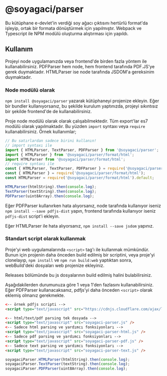 # @soyagaci/parser
Bu kütüphane e-devlet'in verdiği soy ağacı çıktısını hertürlü format'da işleyip, ortak bir formata dönüştürmek için yapılmıştır. Webpack ve Typescript ile NPM modülü oluşturma alıştırması için yapıldı.

## Kullanım
Projeyi node uygulamanızda veya frontend'de birden fazla yöntem ile kullanabilirsiniz. PDFParser hem node, hem frontend tarafında PDF.JS'ye gerek duymaktadır. HTMLParser ise node tarafında JSDOM'a gereksinim duymaktadır.

### Node modülü olarak
`npm install @soyagaci/parser` yazarak kütüphaneyi projenize ekleyin. Eğer bir bundler kullanıyorsanız, bu şekilde kurulum yaptınızda, projeyi sıkıntısız bir şekilde frontend'de de kullanabilirsiniz.

Proje node modülü olarak olarak çalışabilmektedir. Tüm export'lar es7 modülü olarak yapılmaktadır. Bu yüzden `import` syntaxı veya `require` kullanabilirsiniz. Örnek kullanımlar;

```js
// Bu satırlardan sadece birini kullanın!
// import syntaxı ile
import { HTMLParser, TextParser, PDFParser } from '@soyagaci/parser';
import { HTMLParser } from '@soyagaci/parser/format/html';
import HTMLParser from '@soyagaci/parser/format/html';
// require syntaxı ile
const { HTMLParser, TextParser, PDFParser } = require('@soyagaci/parser');
const { HTMLParser } = require('@soyagaci/parser/format/html');
const HTMLParser = require('@soyagaci/parser/format/html').default;

HTMLParser(htmlString).then(console.log);
TextParser(textString).then(console.log);
PDFParser(uint8Array).then(console.log);
```

Eğer PDFParser kullanırken hata alıyorsanız, node tarafında kullanıyor iseniz `npm install --save pdfjs-dist` yapın, frontend tarafında kullanıyor iseniz `pdfjs-dist` script'i ekleyin.

Eğer HTMLParser ile hata alıyorsanız, `npm install --save jsdom` yapınız.

### Standart script olarak kullanmak
Proje'yi web uygulamalarında `<script>` tag'ı ile kullanmak mümkündür. Bunun için projenin daha önceden build edilmiş bir scriptini, veya proje'yi clonelayıp, `npm install` ve `npm run build:web` yaptıktan sonra, webBuild'deki dosyaları web projenize ekleyiniz.

Releases bölümünde bu js dosyalarının build edilmiş halini bulabilirsiniz.

Aşağıdakilerden durumunuza göre 1 veya 1'den fazlasını kullanabilirsiniz. Eğer PDFParser kullanacaksanız, pdfjs'yi daha önceden `<script>` olarak eklemiş olmanız gerekmekte.

```html
<-- örnek pdfjs scripti -->
<script type="text/javascript" src="https://cdnjs.cloudflare.com/ajax/libs/pdf.js/2.0.402/pdf.min.js" />

<-- html/text/pdf parsing tek dosyada -->
<script type="text/javascript" src="soyagaci-parser.js" />
<-- Sadece html parsing ve yardımcı fonksiyonları -->
<script type="text/javascript" src="soyagaci-parser-html.js" />
<-- Sadece pdf parsing ve yardımcı fonksiyonları -->
<script type="text/javascript" src="soyagaci-parser-pdf.js" />
<-- Sadece text parsing ve yardımcı fonksiyonları -->
<script type="text/javascript" src="soyagaci-parser-text.js" />
```

```js
soyagaciParser.HTMLParser(htmlString).then(console.log);
soyagaciParser.TextParser(textString).then(console.log);
soyagaciParser.PDFParser(uint8Array).then(console.log);
```
